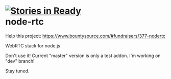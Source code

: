 [![Stories in Ready](http://badge.waffle.io/helloIAmPau/node-rtc.png)](http://waffle.io/helloIAmPau/node-rtc)  
node-rtc
========

Help this project:
https://www.bountysource.com/#fundraisers/377-nodertc

WebRTC stack for node.js

Don't use it!
Current "master" version is only a test addon. I'm working on "dev" branch!

Stay tuned.
